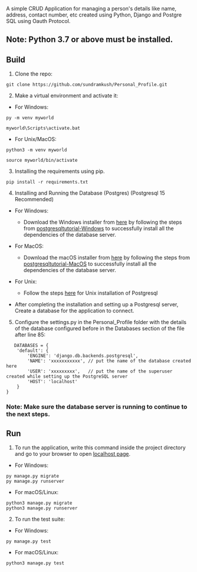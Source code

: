  A simple CRUD Application for managing a person's details like name, address, contact number, etc created using Python, Django and Postgre SQL using Oauth Protocol.

## Note: Python 3.7 or above must be installed.

## Build
1. Clone the repo:
```
git clone https://github.com/sundramkush/Personal_Profile.git
```
2. Make a virtual environment and activate it:
* For Windows:
```
py -m venv myworld
```
```
myworld\Scripts\activate.bat
```
* For Unix/MacOS:
```
python3 -m venv myworld
```
```
source myworld/bin/activate
```
3. Installing the requirements using pip.
```
pip install -r requirements.txt
```
4. Installing  and Running the Database (Postgres) (Postgresql 15 Recommended)
* For Windows:
	* Download the Windows installer from [here](https://www.enterprisedb.com/downloads/postgres-postgresql-downloads) by following the steps from [postgresqltutorial-Windows](https://www.postgresqltutorial.com/postgresql-getting-started/install-postgresql/) to successfully install all the dependencies of the database server.
     
* For MacOS:
	* Download the macOS installer from [here](https://www.enterprisedb.com/downloads/postgres-postgresql-downloads) by following the steps from [postgresqltutorial-MacOS](https://www.postgresqltutorial.com/postgresql-getting-started/install-postgresql-macos/) to successfully install all the dependencies of the database server.
     
* For Unix:
	* Follow the steps [here](https://www.postgresqltutorial.com/postgresql-getting-started/install-postgresql-linux/) for Unix installation of Postgresql

* After completing the installation and setting up a Postgresql server, Create a database for the application to connect.
     
5. Configure the settings.py in the Personal_Profile folder with the details of the database configured before in the Databases section of the file after line 85:
```
   DATABASES = {
    'default': {
        'ENGINE': 'django.db.backends.postgresql',
        'NAME': 'xxxxxxxxxxx', // put the name of the database created here
        'USER': 'xxxxxxxxx',   // put the name of the superuser created while setting up the PostgreSQL server
        'HOST': 'localhost'  
    }
}
```

### Note: Make sure the database server is running to continue to the next steps.

## Run
1. To run the application, write this command inside the project directory and go to your browser to open [localhost page](http://127.0.0.1:8000/).
* For Windows:
```
py manage.py migrate
py manage.py runserver 
```
* For macOS/Linux:
```
python3 manage.py migrate
python3 manage.py runserver
```
2. To run the test suite:
* For Windows:
```
py manage.py test
```
* For macOS/Linux:
```
python3 manage.py test
```


